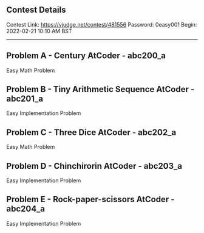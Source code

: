 ## Contest Details

Contest Link: https://vjudge.net/contest/481556
Password: 0easy001
Begin: 2022-02-21 10:10 AM BST

---

## Problem A - Century AtCoder - abc200_a 

Easy Math Problem

## Problem B - Tiny Arithmetic Sequence AtCoder - abc201_a 

Easy Implementation Problem

## Problem C - Three Dice AtCoder - abc202_a 

Easy Math Problem

## Problem D - Chinchirorin AtCoder - abc203_a 

Easy Implementation Problem

## Problem E - Rock-paper-scissors AtCoder - abc204_a 

Easy Implementation Problem